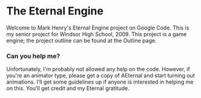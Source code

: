 # The Eternal Engine #
Welcome to Mark Henry's Eternal Engine project on Google Code. This is my senior project for Windsor High School, 2009. This project is a game engine; the project outline can be found at the Outline page.
### Can you help me? ###
Unfortunately, I'm probably not allowed any help on the code. However, if you're an animator type, please get a copy of AEternal and start turning out animations. I'll get some guidelines up if anyone is interested in helping me on this. You'll get credit and my Eternal gratitude.